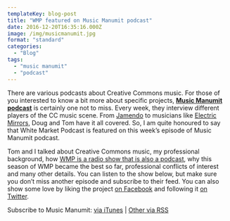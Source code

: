 ```yaml
---
templateKey: blog-post
title: "WMP featured on Music Manumit podcast"
date: 2016-12-20T16:35:16.000Z
image: /img/musicmanumit.jpg
format: "standard"
categories:
  - "Blog"
tags:
  - "music manumit"
  - "podcast"
---
```

There are various podcasts about Creative Commons music. For those of you interested to know a bit more about specific projects, **[Music Manumit podcast](http://www.musicmanumit.com/)** is certainly one not to miss. Every week, they interview different players of the CC music scene. From [Jamendo](http://www.musicmanumit.com/2016/10/jamendo-2-161023-music-manumit-podcast.html) to musicians like [Electric Mirrors](http://www.musicmanumit.com/2016/10/electric-mirrors-161002-music-manumit.html), Doug and Tom have it all covered. So, I am quite honoured to say that White Market Podcast is featured on this week’s episode of Music Manumit podcast.

Tom and I talked about Creative Commons music, my professional background, how [WMP is a radio show that is also a podcast](http://www.whitemarketpodcast.co.uk/blog/2016/09/29/white-market-in-context-ii-a-podcast-for-radio/), why this season of WMP became the best so far, professional conflicts of interest and many other details. You can listen to the show below, but make sure you don’t miss another episode and subscribe to their feed. You can also show some love by liking the project [on Facebook](https://www.facebook.com/pages/Music-Manumit/149553048391737) and following it [on Twitter](https://twitter.com/musicmanumit).

Subscribe to Music Manumit: [via iTunes](https://itunes.apple.com/us/podcast/music-manumit/id546536723?mt=2&uo=4) | [Other via RSS](http://feeds.feedburner.com/MusicManumit)